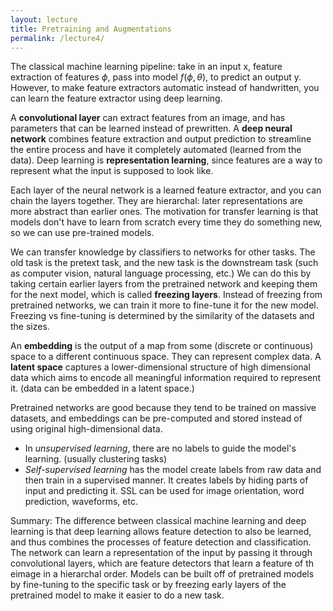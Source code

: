 ```yaml
---
layout: lecture
title: Pretraining and Augmentations
permalink: /lecture4/
---
```

The classical machine learning pipeline: take in an input x, feature extraction of features $\phi$, pass into model $f(\phi, \theta)$, to predict an output y. However, to make feature extractors automatic instead of handwritten, you can learn the feature extractor using deep learning.  

A **convolutional layer** can extract features from an image, and has parameters that can be learned instead of prewritten. A **deep neural network** combines feature extraction and output prediction to streamline the entire process and have it completely automated (learned from the data). Deep learning is **representation learning**, since features are a way to represent what the input is supposed to look like.  

Each layer of the neural network is a learned feature extractor, and you can chain the layers together. They are hierarchal: later representations are more abstract than earlier ones. The motivation for transfer learning is that models don't have to learn from scratch every time they do something new, so we can use pre-trained models.  

We can transfer knowledge by classifiers to networks for other tasks. The old task is the pretext task, and the new task is the downstream task (such as computer vision, natural language processing, etc.) We can do this by taking certain earlier layers from the pretrained network and keeping them for the next model, which is called **freezing layers**.
Instead of freezing from pretrained networks, we can train it more to fine-tune it for the new model. Freezing vs fine-tuning is determined by the similarity of the datasets and the sizes.  

An **embedding** is the output of a map from some (discrete or continuous) space to a different continuous space. They can represent complex data. A **latent space** captures a lower-dimensional structure of high dimensional data which aims to encode all meaningful information required to represent it. (data can be embedded in a latent space.)  

Pretrained networks are good because they tend to be trained on massive datasets, and embeddings can be pre-computed and stored instead of using original high-dimensional data.
- In *unsupervised learning*, there are no labels to guide the model's learning. (usually clustering tasks)
- *Self-supervised learning* has the model create labels from raw data and then train in a supervised manner. It creates labels by hiding parts of input and predicting it. SSL can be used for image orientation, word prediction, waveforms, etc.  

Summary: The difference between classical machine learning and deep learning is that deep learning allows feature detection to also be learned, and thus combines the processes of feature detection and classification. The network can learn a representation of the input by passing it through convolutional layers, which are feature detectors that learn a feature of th eimage in a hierarchal order. Models can be built off of pretrained models by fine-tuning to the specific task or by freezing early layers of the pretrained model to make it easier to do a new task. 